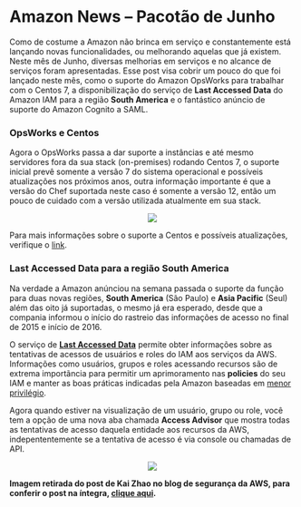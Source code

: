 # Amazon News – Pacotão de Junho

Como de costume a Amazon não brinca em serviço e constantemente está lançando novas funcionalidades, ou melhorando aquelas que já existem. Neste mês de Junho, diversas melhorias em serviços e no alcance de serviços foram apresentadas. Esse post visa cobrir um pouco do que foi lançado neste mês, como o suporte do Amazon OpsWorks para trabalhar com o Centos 7, a disponibilização do serviço de **Last Accessed Data** do Amazon IAM para a região **South America** e o fantástico anúncio de suporte do Amazon Cognito a SAML.


### OpsWorks e Centos

Agora o OpsWorks passa a dar suporte a instâncias e até mesmo servidores fora da sua stack (on-premises) rodando Centos 7, o suporte inicial prevê somente a versão 7 do sistema operacional e possíveis atualizações nos próximos anos, outra informação importante é que a versão do Chef suportada neste caso é somente a versão 12, então um pouco de cuidado com a versão utilizada atualmente em sua stack.

<p align="center"><img src="https://dl.dropboxusercontent.com/s/6mcg73ayvawnayb/Screen%20Shot%202016-06-28%20at%2010.15.41%20PM.png?dl=0"OpsWorks - Centos"></p>

Para mais informações sobre o suporte a Centos e possíveis atualizações, verifique o [link](https://docs.aws.amazon.com/opsworks/latest/userguide/workinginstances-os-linux.html#workinginstances-os-linux-centos).

### Last Accessed Data para a região South America

Na verdade a Amazon anúnciou na semana passada o suporte da função para duas novas regiões, **South America** (São Paulo) e **Asia Pacific** (Seul) além das oito já suportadas, o mesmo já era esperado, desde que a compania informou o início do rastreio das informações de acesso no final de 2015 e início de 2016. 

O serviço de [__Last Accessed Data__](http://docs.aws.amazon.com/IAM/latest/UserGuide/access_policies_access-advisor.html?icmpid=docs_iam_console) permite obter informações sobre as tentativas de acessos de usuários e roles do IAM aos serviços da AWS. Informações como usuários, grupos e roles acessando recursos são de extrema importãncia para permitir um aprimoramento nas **policies** do seu IAM e manter as boas práticas indicadas pela Amazon baseadas em [menor privilégio](http://docs.aws.amazon.com/IAM/latest/UserGuide/best-practices.html#grant-least-privilege).

Agora quando estiver na visualização de um usuário, grupo ou role, você tem a opção de uma nova aba chamada __Access Advisor__ que mostra todas as tentativas de acesso daquela entidade aos recursos da AWS, indepententemente se a tentativa de acesso é via console ou chamadas de API. 

<p align="center"><img src="https://dl.dropboxusercontent.com/s/s4otsk5ybalpfg6/Policy-centric-image-1ab.png?dl=0"IAM - Last Accessed Data"></p>


**Imagem retirada do post de Kai Zhao no blog de segurança da AWS, para conferir o post na íntegra, [clique aqui](https://blogs.aws.amazon.com/security/post/Tx280RX2WH6WUD7/Remove-Unnecessary-Permissions-in-Your-IAM-Policies-by-Using-Service-Last-Access).**

